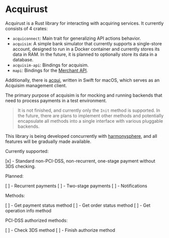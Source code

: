 # Acquirust

Acquirust is a Rust library for interacting with acquiring services. It currently consists of 4 crates:

- `acquiconnect`: Main trait for generalizing API actions behavior.
- `acquisim`: A simple bank simulator that currently supports a single-store account, designed to run in a Docker container and currently stores its data in RAM. In the future, it is planned to optionally store its data in a database.
- `acquisim-api`: Bindings for acquisim.
- `mapi`: Bindings for the [Merchant API](https://www.tinkoff.ru/kassa/dev/payments/#section/Vvedenie).

Additionally, there is [acqui](https://github.com/ghashy/acqui), written in Swift for macOS, which serves as an Acquisim management client.

The primary purpose of acquisim is for mocking and running backends that need to process payments in a test environment.

> It is not finished, and currently only the `Init` method is supported. In the future, there are plans to implement other methods and potentially encapsulate all methods into a single interface with various pluggable backends.

This library is being developed concurrently with [harmonysphere](https://harmonysphere.ru), and all features will be gradually made available.

Currently supported:

[x] - Standard non-PCI-DSS, non-recurrent, one-stage payment without 3DS checking.

Planned:

[ ] - Recurrent payments
[ ] - Two-stage payments
[ ] - Notifications

Methods:

[ ] - Get payment status method
[ ] - Get order status method
[ ] - Get operation info method

PCI-DSS authorized methods:

[ ] - Check 3DS method
[ ] - Finish authorize method
